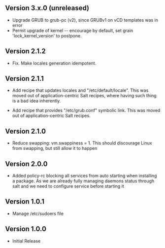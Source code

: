 ## Version 3.x.0 (unreleased)

* Upgrade GRUB to grub-pc (v2), since GRUBv1 on vCD templates was in error
* Permit upgrade of kernel -- encourage by default, set grain 'lock_kernel_version' to postpone.

## Version 2.1.2

* Fix. Make locales generation idempotent.

## Version 2.1.1

* Add recipe that updates locales and "/etc/default/locale". This was moved
  out of application-centric Salt recipes, where having such thing is a bad
  idea inherently.

* Add recipe that provides "/etc/grub.conf" symbolic link. This was moved
  out of application-centric Salt recipes.

## Version 2.1.0

* Reduce swapping: vm.swappiness = 1. This should discourage Linux from
  swapping, but still allow it to happen

## Version 2.0.0

* Added policy-rc blocking all services from auto starting when installing a
  package. As we are already fully managing daemons status through salt and we
  need to configure service before starting it

## Version 1.0.1

* Manage /etc/sudoers file

## Version 1.0.0

* Initial Release

